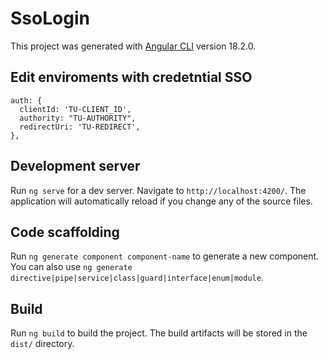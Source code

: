 # SsoLogin

This project was generated with [Angular CLI](https://github.com/angular/angular-cli) version 18.2.0.

## Edit enviroments with credetntial SSO

    auth: {
      clientId: 'TU-CLIENT_ID',
      authority: "TU-AUTHORITY",
      redirectUri: 'TU-REDIRECT',
    },

## Development server

Run `ng serve` for a dev server. Navigate to `http://localhost:4200/`. The application will automatically reload if you change any of the source files.

## Code scaffolding

Run `ng generate component component-name` to generate a new component. You can also use `ng generate directive|pipe|service|class|guard|interface|enum|module`.

## Build

Run `ng build` to build the project. The build artifacts will be stored in the `dist/` directory.
